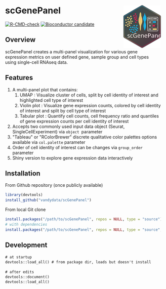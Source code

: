 # scGenePanel <a href="https://github.com/vandydata/scGenePanel"><img src="dev/logo.svg" align="right" height="138"  alt="scGenePanel website"/></a>

<!-- badges: start -->

[![R-CMD-check](https://github.com/vandydata/scGenePanel/workflows/R-CMD-check/badge.svg)](https://github.com/vandydata/scGenePanel/actions)
[![Bioconductor candidate](https://img.shields.io/badge/Bioconductor-candidate-blue.svg)](https://bioconductor.org/packages/devel/bioc/)

<!-- badges: end -->

## Overview

scGenePanel creates a multi-panel visualization for various gene expression metrics on user defined gene, sample group and cell types using single-cell RNAseq data.

## Features

1. A multi-panel plot that contains:
   1. UMAP : Visualize cluster of cells, split by cell identity of interest and highlighted cell type of interest 
   2. Violin plot : Visualize gene expression counts, colored by cell identity of interest and split by cell type of interest 
   3. Tabular plot : Quantify cell counts, cell frequency ratio and quantiles of gene expression counts per cell identity of interest
2. Accepts two commonly used input data object (Seurat, SingleCellExperiment) via `object `parameter
3. "Tableau" or "RColorBrewer" discrete qualitative color palettes options available via `col.palette` parameter
4. Order of cell identity of interest can be changes via `group_order` parameter 
5. Shiny version to explore gene expression data interactively


## Installation

From Github repository (once publicly available)

```R
library(devtools)
install_github("vandydata/scGenePanel")
```

From local Git clone

```R
install.packages("/path/to/scGenePanel", repos = NULL, type = "source")
# with dependencies
install.packages("/path/to/scGenePanel", repos = NULL, type = "source", dependencies = TRUE)
```

## Development

```
# at startup
devtools::load_all() # from package dir, loads but doesn't install

# after edits
devtools::document()
devtools::load_all()
```

